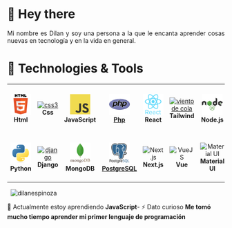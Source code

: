 # 👋 Hey there

<div align="justify">Mi nombre es Dilan y soy una persona a la que le encanta aprender cosas nuevas en tecnología y en la vida en general.</div> 

# 🔧 Technologies & Tools

<table>
  <tr>
    <td align="center" height="108" width="108">
       <a href="https://www.w3.org/html/" target="_blank" rel="noreferrer"> <img src="https://raw.githubusercontent.com/devicons/devicon/master/icons/html5/html5-original-wordmark.svg" alt="html5" width="48" height="48"/> </a>
          <br /><strong>Html</strong>
    </td>
    <td align="center" height="108" width="108">
       <a href="https://www.w3schools.com/css/" target="_blank" rel="noreferrer"> <img src="https://raw.githubusercontent.com/devicons/devicon/master/icons/css3/css3-original-     wordmark.svg" alt="css3" width="48" height="48"/></a> 
          <br /><strong>Css</strong>
    </td> 
    <td align="center" height="108" width="108">
    <a href="https://developer.mozilla.org/en-US/docs/Web/JavaScript" target="_blank" rel="noreferrer"> <img src="https://raw.githubusercontent.com/devicons/devicon/master/icons/javascript/javascript-original.svg" alt="javascript" width="48" height="48"/> </a>
          <br /><strong>JavaScript</strong>
    </td>
    </td>
    <td align="center" height="108" width="108">
<a href="https://www.php.net" target="_blank" rel="noreferrer"> <img src="https://raw.githubusercontent.com/devicons/devicon/master/icons/php/php-original.svg" alt="php" width="48" height="48"/>
          <br /><strong>Php</strong>
    </td>
    <td align="center" height="108" width="108">
 <a href="https://reactjs.org/" target="_blank" rel="noreferrer"> <img src="https://raw.githubusercontent.com/devicons/devicon/master/icons/react/react-original-wordmark.svg" alt="react" width="48" height="48"/> </a>
          <br /><strong>React</strong>
    </td>
    </td>
    <td align="center" height="108" width="108">
<a href="https://tailwindcss.com/" target="_blank" rel="noreferrer"> <img src="https://www.vectorlogo.zone/logos/tailwindcss/tailwindcss-icon.svg" alt="viento de cola" width="48" height="48"/> </a>
          <br /><strong>Tailwind</strong>
    </td>
    <td align="center" height="108" width="108">
<a href="https://nodejs.org" target="_blank" rel="noreferrer"> <img src="https://raw.githubusercontent.com/devicons/devicon/master/icons/nodejs/nodejs-original-wordmark.svg" alt="nodejs" width="48" height="48"/> </a>
          <br /><strong>Node.js</strong>
    </td>
  </tr>
    <td align="center" height="108" width="108">
<a href="https://www.python.org" target="_blank" rel="noreferrer"> <img src="https://raw.githubusercontent.com/devicons/devicon/master/icons/python/python-original.svg" alt="python" width="48" height="48"/> </a>
          <br /><strong>Python</strong>
    </td>
    <td align="center" height="108" width="108">
<a href="https://www.djangoproject.com/" target="_blank" rel="noreferrer"> <img src="https://cdn.worldvectorlogo.com/logos/django.svg" alt="django" width="48" height="48"/></a>
          <br /><strong>Django</strong>
    </td>
    <td align="center" height="108" width="108">
<a href="https://www.mongodb.com/" target="_blank" rel="noreferrer"> <img src="https://raw.githubusercontent.com/devicons/devicon/master/icons/mongodb/mongodb-original-wordmark.svg" alt="mongodb" width="48" height="48"/> </a>
          <br /><strong>MongoDB</strong>
    </td>
    <td align="center" height="108" width="108">
 <a href="https://www.postgresql.org" target="_blank" rel="noreferrer"> <img src="https://raw.githubusercontent.com/devicons/devicon/master/icons/postgresql/postgresql-original-wordmark.svg" alt="postgresql" width="48" height="48"/>
          <br /><strong>PostgreSQL</strong>
    </td>
 <td align="center" height="108" width="108">
      <img
        src="https://cdn.jsdelivr.net/gh/devicons/devicon/icons/nextjs/nextjs-original.svg"
        width="48"
        height="48"
        alt="Next.js"
      />
      <br /><strong>Next.js</strong>
    </td>
         <td align="center" height="108" width="108">
      <img
        src="https://cdn.jsdelivr.net/gh/devicons/devicon/icons/vuejs/vuejs-original.svg"
        width="48"
        height="48"
        alt="VueJS"
      />
      <br /><strong>Vue</strong>
    </td>
       <td align="center" height="108" width="108">
      <img
        src="https://cdn.jsdelivr.net/gh/devicons/devicon/icons/materialui/materialui-original.svg"
        width="48"
        height="48"
        alt="Material UI"
      />
      <br /><strong>Material UI</strong>
    </td>
  </tr>

   
</table>



&nbsp; <img align="center" src="https://github-readme-stats.vercel.app/api?username=dilanespinoza&show_icons=true&locale=en" alt="dilanespinoza" /></p>
<p align="left">

  🌱 Actualmente estoy aprendiendo **JavaScript**- ⚡ Dato curioso **Me tomó mucho tiempo aprender mi primer lenguaje de programación**
</p>
